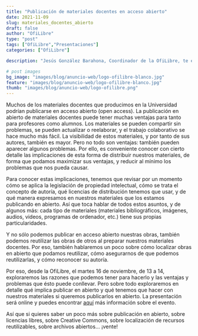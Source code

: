 ```yaml
---
title: "Publicación de materiales docentes en acceso abierto"
date: 2021-11-09
slug: materiales_docentes_abierto
draft: false
author: "OfiLibre"
type: "post"
tags: ["OfiLibre","Presentaciones"]
categories: ["OfiLibre"]

description: "Jesús González Barahona, Coordinador de la OfiLibre, te enseña cómo publicar tus materiales docentes en acceso abierto"

# post images 
bg_image: "images/blog/anuncio-web/logo-ofilibre-blanco.jpg"
feature: "images/blog/anuncio-web/logo-ofilibre-blanco.jpg"
thumb: "images/blog/anuncio-web/logo-ofilibre.png"
---
```


Muchos de los materiales docentes que producimos en la Universidad podrían publicarse en acceso abierto (open access). La publicación en abierto de materiales docentes puede tener muchas ventajas para tanto para profesores como alumnos. Los materiales se pueden compartir sin problemas, se pueden actualizar o reelaborar, y el trabajo colaborativo se hace mucho más fácil. La visibilidad de estos materiales, y por tanto de sus autores, también es mayor. Pero no todo son ventajas: también pueden aparecer algunos problemas. Por ello, es conveniente conocer con cierto detalle las implicaciones de esta forma de distribuir nuestros materiales, de forma que podamos maximizar sus ventajas, y reducir al mínimo los problemas que nos pueda causar.

Para conocer estas implicaciones, tenemos que revisar por un momento cómo se aplica la legislación de propiedad intelectual, cómo se trata el concepto de autoría, qué licencias de distribución tenemos que usar, y de qué manera expresamos en nuestros materiales que los estamos publicando en abierto. Así que toca hablar de todos estos asuntos, y de algunos más: cada tipo de materiales (materiales bibliográficos,
imágenes, audios, videos, programas de ordenador, etc.) tiene sus propias particularidades.

Y no sólo podemos publicar en acceso abierto nuestras obras, también podemos reutilizar las obras de otros al preparar nuestros materiales docentes. Por eso, también hablaremos un poco sobre cómo localizar
obras en abierto que podamos reutilizar, cómo asegurarnos de que podemos reutilizarlas, y cómo reconocer su autoría.

Por eso, desde la OfiLibre, el martes 16 de noviembre, de 13 a 14, exploraremos las razones que podemos tener para hacerlo y las ventajas y problemas que ésto puede conllevar. Pero sobre todo exploraremos en detalle qué implica publicar en abierto y qué tenemos que hacer con nuestros materiales si queremos publicarlos en abierto. La presentación será online y puedes encontrar [aquí](https://eventos.urjc.es/74286/detail/publicacion-de-materiales-docentes-en-acceso-abierto.html) más información sobre el evento.

Así que si quieres saber un poco más sobre publicación en abierto, sobre licencias libres, sobre Creative Commons, sobre localización de recursos reutilizables, sobre archivos abiertos... ¡vente!
